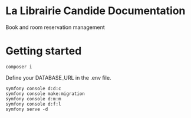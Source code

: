 # La Librairie Candide Documentation
Book and room reservation management

# Getting started

```
composer i
````
Define your DATABASE_URL in the .env file.
```
symfony console d:d:c
symfony console make:migration 
symfony console d:m:m  
symfony console d:f:l
symfony serve -d
```
